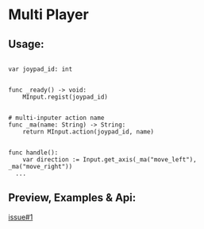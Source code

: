 # Multi Player

## Usage:

``` gdscript

var joypad_id: int


func _ready() -> void:
	MInput.regist(joypad_id)


# multi-inputer action name
func _ma(name: String) -> String:
	return MInput.action(joypad_id, name)


func handle():
	var direction := Input.get_axis(_ma("move_left"), _ma("move_right"))
  ...

```

## Preview, Examples & Api:
[issue#1](https://github.com/tensai-suraimu/godot-plugin-multi-player/issues/1)
